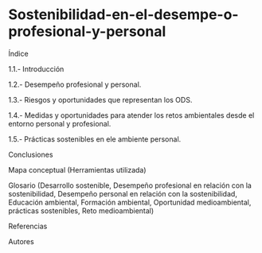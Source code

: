 # Sostenibilidad-en-el-desempe-o-profesional-y-personal

Índice

1.1.- Introducción

1.2.- Desempeño profesional y personal.

1.3.- Riesgos y oportunidades que representan los ODS.

1.4.- Medidas y oportunidades para atender los retos ambientales desde el entorno personal y profesional.

1.5.- Prácticas sostenibles en ele ambiente personal.

Conclusiones

Mapa conceptual (Herramientas utilizada)

Glosario (Desarrollo sostenible, Desempeño profesional en relación con la sostenibilidad, Desempeño personal en 
relación con la sostenibilidad, Educación ambiental,  Formación ambiental, Oportunidad medioambiental, prácticas sostenibles, Reto medioambiental)

Referencias

Autores
